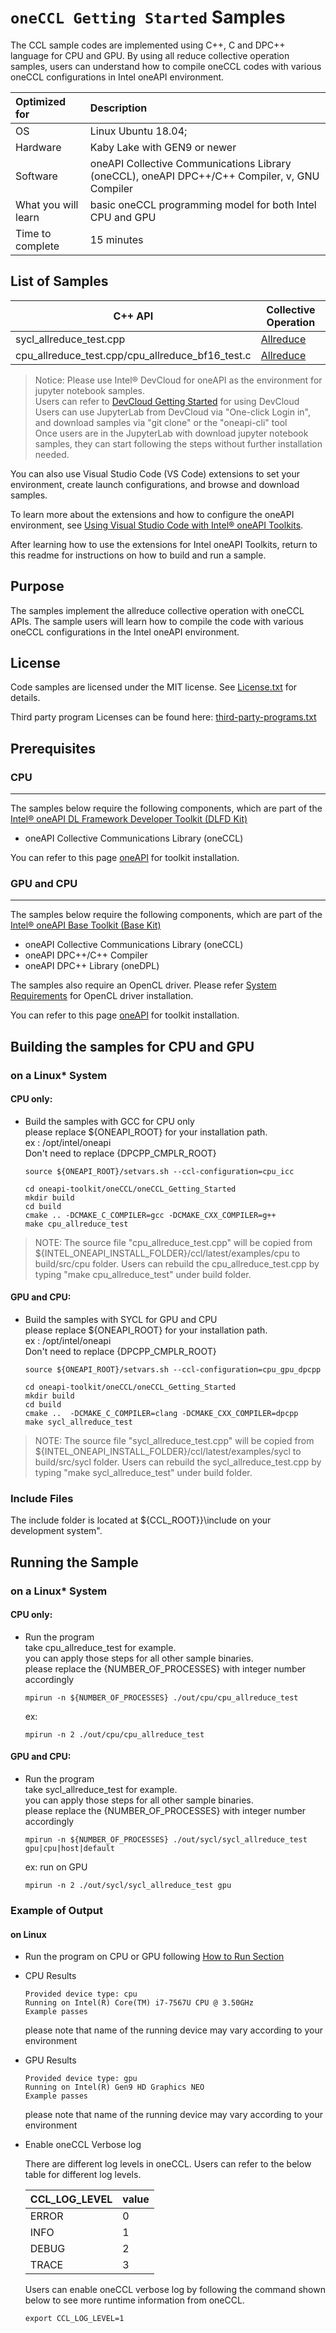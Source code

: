 # `oneCCL Getting Started` Samples
The CCL sample codes are implemented using C++, C and DPC++ language for CPU and GPU.
By using all reduce collective operation samples, users can understand how to compile oneCCL codes with various oneCCL configurations in Intel oneAPI environment.

| Optimized for                     | Description
|:---                               |:---
| OS                                | Linux Ubuntu 18.04;
| Hardware                          | Kaby Lake with GEN9 or newer
| Software                          | oneAPI Collective Communications Library (oneCCL), oneAPI DPC++/C++ Compiler, v, GNU Compiler
| What you will learn               | basic oneCCL programming model for both Intel CPU and GPU
| Time to complete                  | 15 minutes

## List of Samples
| C++ API | Collective Operation |
| ------ | ------ |
| sycl_allreduce_test.cpp |[Allreduce](https://intel.github.io/oneccl/spec/communication_primitives.html#allreduce) |
| cpu_allreduce_test.cpp/cpu_allreduce_bf16_test.c |[Allreduce](https://intel.github.io/oneccl/spec/communication_primitives.html#allreduce) |
>  Notice: Please use Intel® DevCloud for oneAPI as the environment for jupyter notebook samples. \
Users can refer to [DevCloud Getting Started](https://devcloud.intel.com/oneapi/get-started/) for using DevCloud \
Users can use JupyterLab from DevCloud via "One-click Login in", and download samples via "git clone" or the "oneapi-cli" tool \
Once users are in the JupyterLab with download jupyter notebook samples, they can start following the steps without further installation needed.

You can also use Visual Studio Code (VS Code) extensions to set your environment, create launch configurations,
and browse and download samples.

To learn more about the extensions and how to configure the oneAPI environment, see
[Using Visual Studio Code with Intel® oneAPI Toolkits](https://software.intel.com/content/www/us/en/develop/documentation/using-vs-code-with-intel-oneapi/top.html).

After learning how to use the extensions for Intel oneAPI Toolkits, return to this readme for instructions on how to build and run a sample.

## Purpose
The samples implement the allreduce collective operation with oneCCL APIs.
The sample users will learn how to compile the code with various oneCCL configurations in the Intel oneAPI environment.

## License
Code samples are licensed under the MIT license. See
[License.txt](https://github.com/oneapi-src/oneAPI-samples/blob/master/License.txt) for details.

Third party program Licenses can be found here: [third-party-programs.txt](https://github.com/oneapi-src/oneAPI-samples/blob/master/third-party-programs.txt)

## Prerequisites

### CPU

-----

The samples below require the following components, which are part of the [Intel® oneAPI DL Framework Developer Toolkit (DLFD Kit)
](https://software.intel.com/en-us/oneapi/dldev-kit)
*  oneAPI Collective Communications Library (oneCCL)

You can refer to this page [oneAPI](https://software.intel.com/en-us/oneapi) for toolkit installation.


### GPU and CPU

-----

The samples below require the following components, which are part of the [Intel® oneAPI Base Toolkit (Base Kit)](https://software.intel.com/en-us/oneapi/oneapi-kit)
*  oneAPI Collective Communications Library (oneCCL)
*  oneAPI DPC++/C++ Compiler
*  oneAPI DPC++ Library (oneDPL)

The samples also require an OpenCL driver. Please refer [System Requirements](https://software.intel.com/en-us/articles/intel-oneapi-base-toolkit-system-requirements) for OpenCL driver installation.


You can refer to this page [oneAPI](https://software.intel.com/en-us/oneapi) for toolkit installation.




## Building the samples for CPU and GPU

### on a Linux* System

#### CPU only:

- Build the samples  with GCC for CPU only \
  please replace ${ONEAPI_ROOT} for your installation path. \
  ex : /opt/intel/oneapi \
  Don't need to replace {DPCPP_CMPLR_ROOT}
  ```
  source ${ONEAPI_ROOT}/setvars.sh --ccl-configuration=cpu_icc

  cd oneapi-toolkit/oneCCL/oneCCL_Getting_Started
  mkdir build
  cd build
  cmake .. -DCMAKE_C_COMPILER=gcc -DCMAKE_CXX_COMPILER=g++
  make cpu_allreduce_test
  ```
> NOTE: The source file "cpu_allreduce_test.cpp" will be copied from ${INTEL_ONEAPI_INSTALL_FOLDER}/ccl/latest/examples/cpu to build/src/cpu folder.
Users can rebuild the cpu_allreduce_test.cpp by typing "make cpu_allreduce_test" under build folder.

#### GPU and CPU:

- Build the samples  with SYCL for GPU and CPU \
  please replace ${ONEAPI_ROOT} for your installation path. \
  ex : /opt/intel/oneapi \
  Don't need to replace {DPCPP_CMPLR_ROOT}
  ```
  source ${ONEAPI_ROOT}/setvars.sh --ccl-configuration=cpu_gpu_dpcpp

  cd oneapi-toolkit/oneCCL/oneCCL_Getting_Started
  mkdir build
  cd build
  cmake ..  -DCMAKE_C_COMPILER=clang -DCMAKE_CXX_COMPILER=dpcpp
  make sycl_allreduce_test
  ```
> NOTE: The source file "sycl_allreduce_test.cpp" will be copied from ${INTEL_ONEAPI_INSTALL_FOLDER}/ccl/latest/examples/sycl to build/src/sycl folder.
Users can rebuild the sycl_allreduce_test.cpp by typing "make sycl_allreduce_test" under build folder.

### Include Files
The include folder is located at ${CCL_ROOT}}\include on your development system".

## Running the Sample

### on a Linux* System

#### CPU only:
- Run the program \
  take cpu_allreduce_test for example. \
  you can apply those steps for all other sample binaries. \
  please replace the {NUMBER_OF_PROCESSES} with integer number accordingly

  ```
  mpirun -n ${NUMBER_OF_PROCESSES} ./out/cpu/cpu_allreduce_test
  ```

  ex:
  ```
  mpirun -n 2 ./out/cpu/cpu_allreduce_test
  ```


#### GPU and CPU:
- Run the program \
  take sycl_allreduce_test for example. \
  you can apply those steps for all other sample binaries. \
  please replace the {NUMBER_OF_PROCESSES} with integer number accordingly

  ```
  mpirun -n ${NUMBER_OF_PROCESSES} ./out/sycl/sycl_allreduce_test gpu|cpu|host|default
  ```

  ex: run on GPU
  ```
  mpirun -n 2 ./out/sycl/sycl_allreduce_test gpu
  ```


### Example of Output

#### on Linux
- Run the program on CPU or GPU following [How to Run Section](#running-the-sample)
- CPU Results

  ```
  Provided device type: cpu
  Running on Intel(R) Core(TM) i7-7567U CPU @ 3.50GHz
  Example passes
  ```
  please note that name of the running device may vary according to your environment


- GPU Results
  ```
  Provided device type: gpu
  Running on Intel(R) Gen9 HD Graphics NEO
  Example passes
  ```
  please note that name of the running device may vary according to your environment

- Enable oneCCL Verbose log

  There are different log levels in oneCCL. Users can refer to the below table for different log levels.

  | CCL_LOG_LEVEL | value
  | :------ | :------
  | ERROR | 0
  | INFO | 1
  | DEBUG | 2
  | TRACE | 3


  Users can enable oneCCL verbose log by following the command shown below to see more
  runtime information from oneCCL.
  ```
  export CCL_LOG_LEVEL=1
  ```

